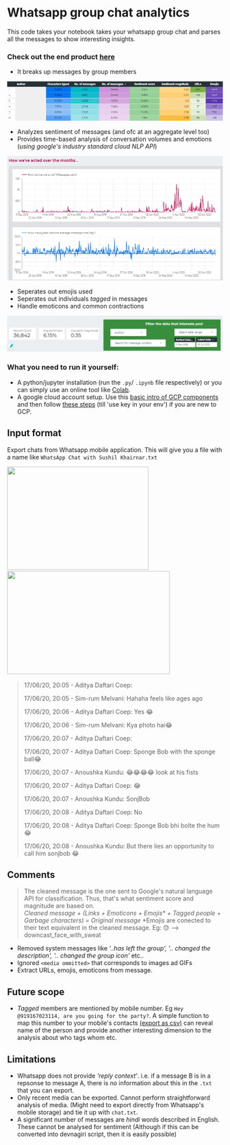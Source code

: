 # Whatsapp group chat analytics
This code takes your notebook takes your whatsapp group chat and parses all the messages to show interesting insights.
### Check out the end product [here](https://datastudio.google.com/reporting/d1a94683-9b57-4b6d-9282-ed31ac9cec04)

* It breaks up messages by group members
<img src="https://github.com/swahareddy/WhatsappAnalytics/blob/master/Images/member_overview.png" >

* Analyzes sentiment of messages (and ofc at an aggregate level too)
* Provides time-based analysis of conversation volumes and emotions (_using google's industry standard  cloud NLP API_)
<img src="https://github.com/swahareddy/WhatsappAnalytics/blob/master/Images/timeseries1.png" >

* Seperates out emojis used
* Seperates out individuals _tagged_ in messages
* Handle emoticons and common contractions

<img src="https://github.com/swahareddy/WhatsappAnalytics/blob/master/Images/filter.png" >



### What you need to run it yourself:
* A python/jupyter installation (run the `.py`/ `.ipynb` file respectively) or you can simply use an online tool like [Colab](http://colab.research.google.com/).
* A google cloud account setup. Use this [basic intro of GCP components](https://github.com/swahareddy/IndianMediaNegativity/blob/master/gcp_guide.md) and then follow [these steps](https://cloud.google.com/natural-language/docs/setup) (till 'use key in your env') if you are new to GCP.

## Input format

Export chats from Whatsapp mobile application. This will give you a file with a name like `WhatsApp Chat with Sushil Khairnar.txt`

<img src="https://github.com/swahareddy/gpt2AI_whatsapp_simulation/blob/master/readme_images/WhatsApp%20Image%202020-08-02%20at%2011.52.43.jpeg" height="240" width="330"> <img src="https://github.com/swahareddy/gpt2AI_whatsapp_simulation/blob/master/readme_images/WhatsApp%20Image%202020-08-02%20at%2011.52.43%20(1).jpeg" height="240" width="380">

> 17/06/20, 20:05 - Aditya Daftari Coep: <Media omitted>
> 
> 17/06/20, 20:05 - Sim-rum Melvani: Hahaha feels like ages ago
> 
> 17/06/20, 20:06 - Aditya Daftari Coep: Yes 😂
> 
> 17/06/20, 20:06 - Sim-rum Melvani: Kya photo hai😂
> 
> 17/06/20, 20:07 - Aditya Daftari Coep: <Media omitted>
> 
> 17/06/20, 20:07 - Aditya Daftari Coep: Sponge Bob with the sponge ball😂
> 
> 17/06/20, 20:07 - Anoushka Kundu: 😂😂😂😂 look at his fists
> 
> 17/06/20, 20:07 - Aditya Daftari Coep: 😂
> 
> 17/06/20, 20:07 - Anoushka Kundu: SonjBob
> 
> 17/06/20, 20:08 - Aditya Daftari Coep: No
>
> 17/06/20, 20:08 - Aditya Daftari Coep: Sponge Bob bhi bolte the hum 😂
>
> 17/06/20, 20:08 - Anoushka Kundu: But there lies an opportunity to call him sonjbob 😂

## Comments  
> The cleaned message is the one sent to Google's natural language API for classification. Thus, that's what sentiment score and magnitude are based on.  
_Cleaned message + (Links + Emoticons + Emojis* + Tagged people + Garbage characters) = Original message_
*Emojis are conected to their text equivalent in the cleaned message. Eg: 😓 --> downcast_face_with_sweat

* Removed system messages like _'..has left the group', '.. changed the description', '.. changed the group icon'_ etc..
* Ignored `<media ommitted>` that corresponds to images ad GIFs
* Extract URLs, emojis, emoticons from message. 

## Future scope
* _Tagged_ members are mentioned by mobile number. Eg `Hey @919167023114, are you going for the party?`. A simple function to map this number to your mobile's contacts [(export as csv)](https://contacts.google.com/) can reveal name of the person and provide another interesting dimension to the analysis about who tags whom etc.

## Limitations
* Whatsapp does not provide _'reply context'_. i.e. if a message B is in a repsonse to message A, there is no information about this in the `.txt` that you can export.
* Only recent media can be exported. Cannot perform straightforward analysis of media. (Might need to export directly from Whatsapp's mobile storage) and tie it up with `chat.txt`.
* A significant number of messages are _hindi_ words described in English. These cannot be analysed for sentiment (Although if this can be converted into devnagiri script, then it is easily possible)
